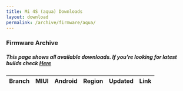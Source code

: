 ```yaml
---
title: Mi 4S (aqua) Downloads
layout: download
permalink: /archive/firmware/aqua/
---
```


### Firmware Archive
##### This page shows all available downloads. If you're looking for latest builds check [Here](/firmware/aqua/)


<div class="table-responsive-md" style="margin-top: 25px;">
<table id="firmware" class="compact table table-striped table-hover table-sm">
    <thead class="thead-dark">
        <tr>
            <th>Branch</th>
            <th>MIUI</th>
            <th>Android</th>
            <th>Region</th>
            <th>Updated</th>
            <th>Link</th>
        </tr>
    </thead>
    <script>loadFirmwareDownloads('aqua', 'full')</script>
</table>
</div>
